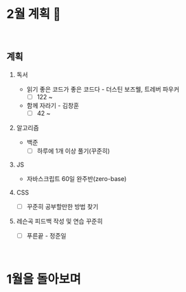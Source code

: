 # 2월 계획 🎁

<br/>

## 계획

1. 독서
   - 읽기 좋은 코드가 좋은 코드다  - 더스틴 보즈웰, 트레버 파우커
     - [ ] 122 ~
   - 함께 자라기 - 김창훈
     - [ ] 42 ~
2. 알고리즘

   - 백준
     - [ ] 하루에 1개 이상 풀기(꾸준히)
3. JS
   - 자바스크립트 60일 완주반(zero-base)
4. CSS
   - [ ] 꾸준히 공부할만한 방법 찾기
5. 레슨곡 피드백 작성 및 연습 꾸준히
   - [ ] 푸른끝 - 정준일

<br/>



# 1월을 돌아보며



